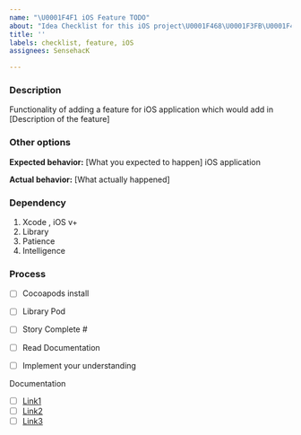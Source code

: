 ```yaml
---
name: "\U0001F4F1 iOS Feature TODO"
about: "Idea Checklist for this iOS project\U0001F468\U0001F3FB‍\U0001F4BB."
title: ''
labels: checklist, feature, iOS
assignees: SensehacK

---
```


### Description

Functionality of adding a feature for iOS application which would add in
[Description of the feature]

### Other options


**Expected behavior:** [What you expected to happen]
 iOS application

**Actual behavior:** [What actually happened]


### Dependency
1. Xcode , iOS v+
2. Library
3. Patience
4. Intelligence

### Process
- [ ] Cocoapods install
- [ ] Library Pod
- [ ] Story Complete #
- [ ] Read  Documentation
- [ ] Implement your understanding


Documentation

- [ ] [Link1]() 
- [ ] [Link2]() 
- [ ] [Link3]()
